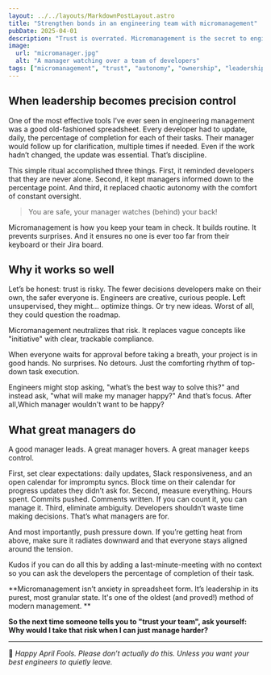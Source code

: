 ```yaml
---
layout: ../../layouts/MarkdownPostLayout.astro
title: "Strengthen bonds in an engineering team with micromanagement"
pubDate: 2025-04-01
description: "Trust is overrated. Micromanagement is the secret to engineering excellence and employee happiness. Here's how to get it right."
image:
  url: "micromanager.jpg"
  alt: "A manager watching over a team of developers"
tags: ["micromanagement", "trust", "autonomy", "ownership", "leadership", "team-culture", "clarity", "accountability", "april-fool", "motivation", "psychological-safety","spreadsheet-culture"]
---
```


## When leadership becomes precision control

One of the most effective tools I’ve ever seen in engineering management was a good old-fashioned spreadsheet. Every developer had to update, daily, the percentage of completion for each of their tasks. Their manager would follow up for clarification, multiple times if needed. Even if the work hadn’t changed, the update was essential. That’s discipline.

This simple ritual accomplished three things. First, it reminded developers that they are never alone. Second, it kept managers informed down to the percentage point. And third, it replaced chaotic autonomy with the comfort of constant oversight.

> You are safe, your manager watches (behind) your back!

Micromanagement is how you keep your team in check. It builds routine. It prevents surprises. And it ensures no one is ever too far from their keyboard or their Jira board.

## Why it works so well

Let’s be honest: trust is risky. The fewer decisions developers make on their own, the safer everyone is. Engineers are creative, curious people. Left unsupervised, they might... optimize things. Or try new ideas. Worst of all, they could question the roadmap.

Micromanagement neutralizes that risk. It replaces vague concepts like "initiative" with clear, trackable compliance.

When everyone waits for approval before taking a breath, your project is in good hands. No surprises. No detours. Just the comforting rhythm of top-down task execution.

Engineers might stop asking, "what’s the best way to solve this?" and instead ask, "what will make my manager happy?" And that’s focus. After all,Which manager wouldn't want to be happy?

## What great managers do

A good manager leads. A great manager hovers. A great manager keeps control. 

First, set clear expectations: daily updates, Slack responsiveness, and an open calendar for impromptu syncs. Block time on their calendar for progress updates they didn’t ask for.
Second, measure everything. Hours spent. Commits pushed. Comments written. If you can count it, you can manage it.
Third, eliminate ambiguity. Developers shouldn’t waste time making decisions. That’s what managers are for.

And most importantly, push pressure down. If you’re getting heat from above, make sure it radiates downward and that everyone stays aligned around the tension.

Kudos if you can do all this by adding a last-minute-meeting with no context so you can ask the developers the percentage of completion of their task.




**Micromanagement isn’t anxiety in spreadsheet form. It’s leadership in its purest, most granular state. It's one of the oldest (and proved!) method of modern management. **

**So the next time someone tells you to "trust your team", ask yourself: Why would I take that risk when I can just manage harder?**



---

🧠 *Happy April Fools. Please don’t actually do this. Unless you want your best engineers to quietly leave.*  
